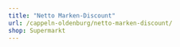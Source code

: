 ```yaml
---
title: "Netto Marken-Discount"
url: /cappeln-oldenburg/netto-marken-discount/
shop: Supermarkt
---
```

